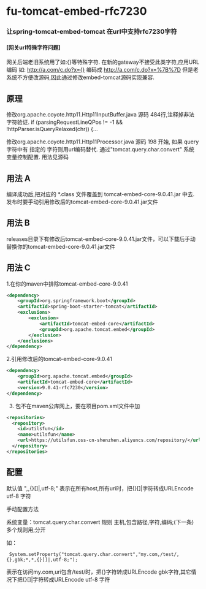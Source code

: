 # fu-tomcat-embed-rfc7230
### 让spring-tomcat-embed-tomcat 在url中支持rfc7230字符

#### [网关url特殊字符问题]

网关后端老旧系统用了如:{}等特殊字符. 在新的gateway不接受此类字符,应用URL编码 如: http://a.com/c.do?x={} 编码成 http://a.com/c.do?x=%7B%7D
但是老系统不方便改源码,因此通过修改embed-tomcat源码实现兼容.

## 原理

 修改org.apache.coyote.http11.Http11InputBuffer.java 源码
   484行,注释掉非法字符验证. if (parsingRequestLineQPos != -1 && !httpParser.isQueryRelaxed(chr)) {...

 修改org.apache.coyote.http11.Http11Processor.java 源码
   198 开始, 如果 query字符中有 指定的 字符则用url编码替代.
   通过"tomcat.query.char.convert" 系统变量控制配置.
   用法见源码


## 用法 A

编译成功后,把对应的 *.class 文件覆盖到 tomcat-embed-core-9.0.41.jar 中去.
发布时要手动引用修改后的tomcat-embed-core-9.0.41.jar文件

## 用法 B
releases目录下有修改后tomcat-embed-core-9.0.41.jar文件，可以下载后手动替换你的tomcat-embed-core-9.0.41.jar文件

## 用法 C
1.在你的maven中排除tomcat-embed-core-9.0.41
```xml
<dependency>
	<groupId>org.springframework.boot</groupId>
	<artifactId>spring-boot-starter-tomcat</artifactId>
	<exclusions>
		<exclusion>
			<artifactId>tomcat-embed-core</artifactId>
			<groupId>org.apache.tomcat.embed</groupId>
		</exclusion>
	</exclusions>
</dependency>
```
2.引用修改后的tomcat-embed-core-9.0.41
```xml
<dependency>
	<groupId>org.apache.tomcat.embed</groupId>
	<artifactId>tomcat-embed-core</artifactId>
	<version>9.0.41-rfc7230</version>
</dependency>
```

3. 包不在maven公库网上，要在项目pom.xml文件中加
```xml
<repositories>
  <repository>
    <id>utilsfun</id>
    <name>utilsfun</name>
    <url>https://utilsfun.oss-cn-shenzhen.aliyuncs.com/repository/</url>
  </repository>
</repositories>
```

## 配置

默认值 "*,*,{}[]|,utf-8;"
表示在所有host,所有uri时，把{}[]|字符转成URLEncode utf-8 字符

手动配置方法

系统变量：tomcat.query.char.convert
规则 主机,包含路径,字符,编码;(下一条)
多个规则用;分开

如：
```
 System.setProperty("tomcat.query.char.convert","my.com,/test/,{},gbk;*,*,{}[]|,utf-8;");
```
表示在访问my.com,uri包含/test/时，把{}字符转成URLEncode gbk字符,其它情况下把{}[]|字符转成URLEncode utf-8 字符
